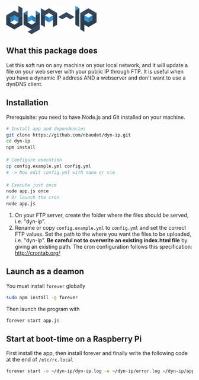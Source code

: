 ![# dyn-ip](https://raw.githubusercontent.com/nbaudet/dyn-ip/master/pub/logo-dyn-ip.png "dyn-ip logo")
## What this package does
Let this soft run on any machine on your local network, and it will update a file on your web server with your public IP through FTP.
It is useful when you have a dynamic IP address AND a webserver and don't want to use a dynDNS client.

## Installation
Prerequisite: you need to have Node.js and Git installed on your machine.

```bash
# Install app and dependencies
git clone https://github.com/nbaudet/dyn-ip.git
cd dyn-ip
npm install

# Configure execution
cp config.example.yml config.yml
# -> Now edit config.yml with nano or vim

# Execute just once
node app.js once
# Or launch the cron
node app.js
```

1. On your FTP server, create the folder where the files should be served, i.e. "dyn-ip".
2. Rename or copy `config.example.yml` to `config.yml` and set the correct FTP values. Set the path to the where you want the files to be uploaded, i.e. "dyn-ip". **Be careful not to overwrite an existing index.html file** by giving an existing path. The cron configuration follows this specification: http://crontab.org/

## Launch as a deamon
You must install `forever` globally
```bash
sudo npm install -g forever
```
Then launch the program with
```bash
forever start app.js
```

## Start at boot-time on a Raspberry Pi
First install the app, then install forever and finally write the following code at the end of `/etc/rc.local`
```bash
forever start -o ~/dyn-ip/dyn-ip.log -e ~/dyn-ip/error.log ~/dyn-ip/app.js
```